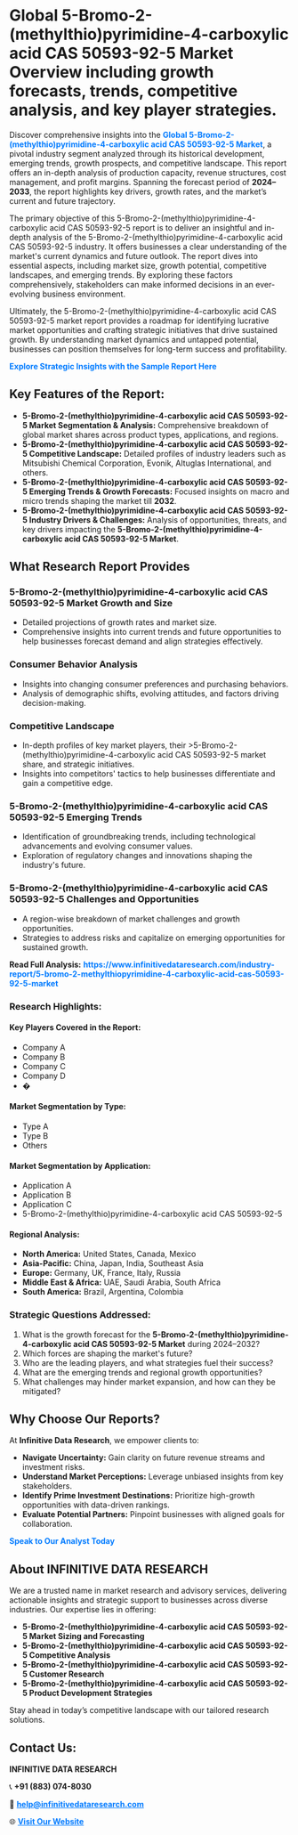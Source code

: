 <h1>Global 5-Bromo-2-(methylthio)pyrimidine-4-carboxylic acid CAS 50593-92-5 Market Overview including growth forecasts, trends, competitive analysis, and key player strategies.</h1>
<p>
Discover comprehensive insights into the 
<a href="https://www.infinitivedataresearch.com/industry-report/5-bromo-2-methylthiopyrimidine-4-carboxylic-acid-cas-50593-92-5-market" rel="dofollow" style="color: #007BFF; text-decoration: none;"><strong>Global 5-Bromo-2-(methylthio)pyrimidine-4-carboxylic acid CAS 50593-92-5 Market</strong></a>, a pivotal industry segment analyzed through its historical development, emerging trends, growth prospects, and competitive landscape. This report offers an in-depth analysis of production capacity, revenue structures, cost management, and profit margins. Spanning the forecast period of <strong>2024–2033</strong>, the report highlights key drivers, growth rates, and the market’s current and future trajectory.
</p>
<p>
The primary objective of this 5-Bromo-2-(methylthio)pyrimidine-4-carboxylic acid CAS 50593-92-5 report is to deliver an insightful and in-depth analysis of the 5-Bromo-2-(methylthio)pyrimidine-4-carboxylic acid CAS 50593-92-5 industry. It offers businesses a clear understanding of the market's current dynamics and future outlook. The report dives into essential aspects, including market size, growth potential, competitive landscapes, and emerging trends. By exploring these factors comprehensively, stakeholders can make informed decisions in an ever-evolving business environment.
</p>
<p>
Ultimately, the 5-Bromo-2-(methylthio)pyrimidine-4-carboxylic acid CAS 50593-92-5 market report provides a roadmap for identifying lucrative market opportunities and crafting strategic initiatives that drive sustained growth. By understanding market dynamics and untapped potential, businesses can position themselves for long-term success and profitability.
</p>
<p>
<a href="https://www.infinitivedataresearch.com/request-sample/reportId=104110" style="color: #007BFF; text-decoration: none;"><strong>Explore Strategic Insights with the Sample Report Here</strong></a>
</p>

<h2>Key Features of the Report:</h2>
<ul>
<li><strong>5-Bromo-2-(methylthio)pyrimidine-4-carboxylic acid CAS 50593-92-5 Market Segmentation & Analysis:</strong> Comprehensive breakdown of global market shares across product types, applications, and regions.</li>
<li><strong>5-Bromo-2-(methylthio)pyrimidine-4-carboxylic acid CAS 50593-92-5 Competitive Landscape:</strong> Detailed profiles of industry leaders such as Mitsubishi Chemical Corporation, Evonik, Altuglas International, and others.</li>
<li><strong>5-Bromo-2-(methylthio)pyrimidine-4-carboxylic acid CAS 50593-92-5 Emerging Trends & Growth Forecasts:</strong> Focused insights on macro and micro trends shaping the market till <strong>2032</strong>.</li>
<li><strong>5-Bromo-2-(methylthio)pyrimidine-4-carboxylic acid CAS 50593-92-5 Industry Drivers & Challenges:</strong> Analysis of opportunities, threats, and key drivers impacting the <strong>5-Bromo-2-(methylthio)pyrimidine-4-carboxylic acid CAS 50593-92-5 Market</strong>.</li>
</ul>

<h2>What Research Report Provides</h2>
<h3>5-Bromo-2-(methylthio)pyrimidine-4-carboxylic acid CAS 50593-92-5 Market Growth and Size</h3>
<ul>
<li>Detailed projections of growth rates and market size.</li>
<li>Comprehensive insights into current trends and future opportunities to help businesses forecast demand and align strategies effectively.</li>
</ul>

<h3>Consumer Behavior Analysis</h3>
<ul>
<li>Insights into changing consumer preferences and purchasing behaviors.</li>
<li>Analysis of demographic shifts, evolving attitudes, and factors driving decision-making.</li>
</ul>

<h3>Competitive Landscape</h3>
<ul>
<li>In-depth profiles of key market players, their >5-Bromo-2-(methylthio)pyrimidine-4-carboxylic acid CAS 50593-92-5 market share, and strategic initiatives.</li>
<li>Insights into competitors' tactics to help businesses differentiate and gain a competitive edge.</li>
</ul>

<h3>5-Bromo-2-(methylthio)pyrimidine-4-carboxylic acid CAS 50593-92-5 Emerging Trends</h3>
<ul>
<li>Identification of groundbreaking trends, including technological advancements and evolving consumer values.</li>
<li>Exploration of regulatory changes and innovations shaping the industry's future.</li>
</ul>

<h3>5-Bromo-2-(methylthio)pyrimidine-4-carboxylic acid CAS 50593-92-5 Challenges and Opportunities</h3>
<ul>
<li>A region-wise breakdown of market challenges and growth opportunities.</li>
<li>Strategies to address risks and capitalize on emerging opportunities for sustained growth.</li>
</ul>
<p><strong>Read Full Analysis:</strong> <a href="https://www.infinitivedataresearch.com/industry-report/5-bromo-2-methylthiopyrimidine-4-carboxylic-acid-cas-50593-92-5-market" rel="dofollow" style="color: #007BFF; text-decoration: none;"><strong>https://www.infinitivedataresearch.com/industry-report/5-bromo-2-methylthiopyrimidine-4-carboxylic-acid-cas-50593-92-5-market</strong></a></p>
<h3>Research Highlights:</h3>
<h4>Key Players Covered in the Report:</h4>
<ul><li>Company A</li><li>Company B</li><li>Company C</li><li>Company D</li><li>�</li></ul>
<h4>Market Segmentation by Type:</h4>
<ul><li>Type A</li><li>Type B</li><li>Others</li></ul>
<h4>Market Segmentation by Application:</h4>
<ul><li>Application A</li><li>Application B</li><li>Application C</li><li>5-Bromo-2-(methylthio)pyrimidine-4-carboxylic acid CAS 50593-92-5</li></ul>

<h4>Regional Analysis:</h4>
<ul>
<li><strong>North America:</strong> United States, Canada, Mexico</li>
<li><strong>Asia-Pacific:</strong> China, Japan, India, Southeast Asia</li>
<li><strong>Europe:</strong> Germany, UK, France, Italy, Russia</li>
<li><strong>Middle East & Africa:</strong> UAE, Saudi Arabia, South Africa</li>
<li><strong>South America:</strong> Brazil, Argentina, Colombia</li>
</ul>

<h3>Strategic Questions Addressed:</h3>
<ol>
<li>What is the growth forecast for the <strong>5-Bromo-2-(methylthio)pyrimidine-4-carboxylic acid CAS 50593-92-5 Market</strong> during 2024–2032?</li>
<li>Which forces are shaping the market's future?</li>
<li>Who are the leading players, and what strategies fuel their success?</li>
<li>What are the emerging trends and regional growth opportunities?</li>
<li>What challenges may hinder market expansion, and how can they be mitigated?</li>
</ol>

<h2>Why Choose Our Reports?</h2>
<p>At <strong>Infinitive Data Research</strong>, we empower clients to:</p>
<ul>
<li><strong>Navigate Uncertainty:</strong> Gain clarity on future revenue streams and investment risks.</li>
<li><strong>Understand Market Perceptions:</strong> Leverage unbiased insights from key stakeholders.</li>
<li><strong>Identify Prime Investment Destinations:</strong> Prioritize high-growth opportunities with data-driven rankings.</li>
<li><strong>Evaluate Potential Partners:</strong> Pinpoint businesses with aligned goals for collaboration.</li>
</ul>
<p><a href="https://www.infinitivedataresearch.com/industry-report/5-bromo-2-methylthiopyrimidine-4-carboxylic-acid-cas-50593-92-5-market" rel="dofollow" style="color: #007BFF; text-decoration: none;"><strong>Speak to Our Analyst Today</strong></a></p>

<h2>About INFINITIVE DATA RESEARCH</h2>
<p>We are a trusted name in market research and advisory services, delivering actionable insights and strategic support to businesses across diverse industries. Our expertise lies in offering:</p>
<ul>
<li><strong>5-Bromo-2-(methylthio)pyrimidine-4-carboxylic acid CAS 50593-92-5 Market Sizing and Forecasting</strong></li>
<li><strong>5-Bromo-2-(methylthio)pyrimidine-4-carboxylic acid CAS 50593-92-5 Competitive Analysis</strong></li>
<li><strong>5-Bromo-2-(methylthio)pyrimidine-4-carboxylic acid CAS 50593-92-5 Customer Research</strong></li>
<li><strong>5-Bromo-2-(methylthio)pyrimidine-4-carboxylic acid CAS 50593-92-5 Product Development Strategies</strong></li>
</ul>
<p>Stay ahead in today’s competitive landscape with our tailored research solutions.</p>

<h2>Contact Us:</h2>
<p><strong>INFINITIVE DATA RESEARCH</strong></p>
<p>📞 <strong>+91 (883) 074-8030</strong></p>
<p>📧 <strong><a href="mailto:help@infinitivedataresearch.com" style="color: #007BFF;">help@infinitivedataresearch.com</a></strong></p>
<p>🌐 <strong><a href="https://www.infinitivedataresearch.com" rel="dofollow" style="color: #007BFF;">Visit Our Website</a></strong></p>